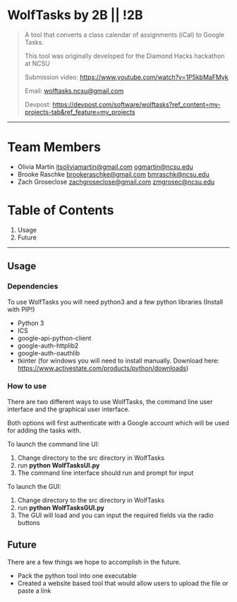 # WolfTasks by 2B || !2B
> A tool that converts a class calendar of assignments (iCal) to Google Tasks.
> 
> This tool was originally developed for the Diamond Hacks hackathon at NCSU
> 
> Submission video: https://www.youtube.com/watch?v=1P5kbMaFMyk
>
> Email: <wolftasks.ncsu@gmail.com>
> 
> Devpost: https://devpost.com/software/wolftasks?ref_content=my-projects-tab&ref_feature=my_projects
<hr>

# Team Members
* Olivia Martin <itsoliviamartin@gmail.com> <ogmartin@ncsu.edu>
* Brooke Raschke <brookeraschke@gmail.com> <bmraschk@ncsu.edu>
* Zach Groseclose <zachgroseclose@gmail.com> <zmgrosec@ncsu.edu>

# Table of Contents
1) Usage
2) Future
<hr>

## Usage

### Dependencies
To use WolfTasks you will need python3 and a few python libraries (Install with PIP!)
* Python 3
* ICS
* google-api-python-client
* google-auth-httplib2 
* google-auth-oauthlib
* tkinter (for windows you will need to install manually. Download here: <https://www.activestate.com/products/python/downloads>)

### How to use
There are two different ways to use WolfTasks, the command line user interface and the graphical user interface.

Both options will first authenticate with a Google account which will be used for adding the tasks with.

To launch the command line UI:
1) Change directory to the src directory in WolfTasks
2) run **python WolfTasksUI.py**
3) The command line interface should run and prompt for input

To launch the GUI:
1) Change directory to the src directory in WolfTasks
2) run **python WolfTasksGUI.py**
3) The GUI will load and you can input the required fields via the radio buttons

## Future

There are a few things we hope to accomplish in the future. 
* Pack the python tool into one executable
* Created a website based tool that would allow users to upload the file or paste a link
